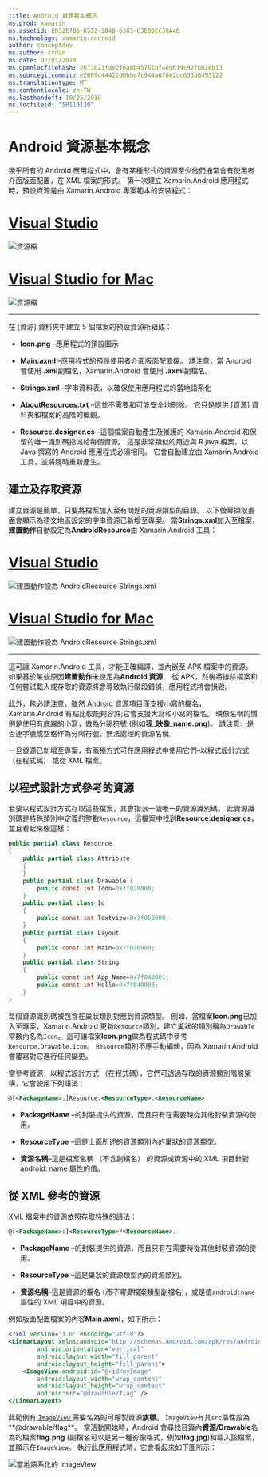 ```yaml
---
title: Android 資源基本概念
ms.prod: xamarin
ms.assetid: ED32E7B5-D552-284B-6385-C3EDDCC30A4B
ms.technology: xamarin-android
author: conceptdev
ms.author: crdun
ms.date: 02/01/2018
ms.openlocfilehash: 2673021fae2f0a0b45761bf4ed619c92fb826b13
ms.sourcegitcommit: e268fd44422d0bbc7c944a678e2cc633a0493122
ms.translationtype: MT
ms.contentlocale: zh-TW
ms.lasthandoff: 10/25/2018
ms.locfileid: "50110130"
---
```

# <a name="android-resource-basics"></a>Android 資源基本概念

幾乎所有的 Android 應用程式中，會有某種形式的資源至少他們通常會有使用者介面版面配置，在 XML 檔案的形式。 第一次建立 Xamarin.Android 應用程式時，預設資源是由 Xamarin.Android 專案範本的安裝程式：

# <a name="visual-studiotabwindows"></a>[Visual Studio](#tab/windows)

![資源檔](android-resource-basics-images/01-resource-files-vs.png)
 
# <a name="visual-studio-for-mactabmacos"></a>[Visual Studio for Mac](#tab/macos)

![資源檔](android-resource-basics-images/01-resource-files-xs.png)
 
-----

在 [資源] 資料夾中建立 5 個檔案的預設資源所組成：

-  **Icon.png** &ndash;應用程式的預設圖示

-  **Main.axml** &ndash;應用程式的預設使用者介面版面配置檔。 請注意，當 Android 會使用 **.xml**副檔名，Xamarin.Android 會使用 **.axml**副檔名。

-  **Strings.xml** &ndash;字串資料表，以確保使用應用程式的當地語系化

-  **AboutResources.txt** &ndash;這並不需要和可能安全地刪除。 它只是提供 [資源] 資料夾和檔案的高階的概觀。

-  **Resource.designer.cs** &ndash;這個檔案自動產生及維護的 Xamarin.Android 和保留的唯一識別碼指派給每個資源。 這是非常類似的用途與 R.java 檔案，以 Java 撰寫的 Android 應用程式必須相同。 它會自動建立由 Xamarin.Android 工具，並將隨時重新產生。


## <a name="creating-and-accessing-resources"></a>建立及存取資源

建立資源是簡單，只要將檔案加入至有問題的資源類型的目錄。 以下螢幕擷取畫面會顯示為德文地區設定的字串資源已新增至專案。 當**Strings.xml**加入至檔案，**建置動作**自動設定為**AndroidResource**由 Xamarin.Android 工具：

# <a name="visual-studiotabwindows"></a>[Visual Studio](#tab/windows)

![建置動作設為 AndroidResource Strings.xml](android-resource-basics-images/02-build-action-vs.png)
 
# <a name="visual-studio-for-mactabmacos"></a>[Visual Studio for Mac](#tab/macos)

![建置動作設為 AndroidResource Strings.xml](android-resource-basics-images/02-build-action-xs.png)
 
-----
 

這可讓 Xamarin.Android 工具，才能正確編譯，並內嵌至 APK 檔案中的資源。 如果基於某些原因**建置動作**未設定為**Android 資源**、 從 APK，然後將排除檔案和任何嘗試載入或存取的資源將會導致執行階段錯誤，應用程式將會損毀。

此外，務必請注意，雖然 Android 資源項目僅支援小寫的檔名，Xamarin.Android 有點比較能夠容許;它會支援大寫和小寫的檔名。 映像名稱的慣例是使用有底線的小寫，做為分隔符號 (例如**我\_映像\_name.png**)。 請注意，是否連字號或空格作為分隔符號，無法處理的資源名稱。

一旦資源已新增至專案，有兩種方式可在應用程式中使用它們&ndash;以程式設計方式 （在程式碼） 或從 XML 檔案。


## <a name="referencing-resources-programmatically"></a>以程式設計方式參考的資源

若要以程式設計方式存取這些檔案，其會指派一個唯一的資源識別碼。 此資源識別碼是特殊類別中定義的整數`Resource`，這檔案中找到**Resource.designer.cs**，並且看起來像這樣：

```csharp
public partial class Resource
{
    public partial class Attribute
    {
    }
    public partial class Drawable {
        public const int Icon=0x7f020000;
    }
    public partial class Id
    {
        public const int Textview=0x7f050000;
    }
    public partial class Layout
    {
        public const int Main=0x7f030000;
    }
    public partial class String
    {
        public const int App_Name=0x7f040001;
        public const int Hello=0x7f040000;
    }
}
```

每個資源識別碼被包含在巢狀類別對應到資源類型。 例如，當檔案**Icon.png**已加入至專案，Xamarin.Android 更新`Resource`類別，建立巢狀的類別稱為`Drawable`常數內名為`Icon`。
這可讓檔案**Icon.png**做為程式碼中參考`Resource.Drawable.Icon`。 `Resource`類別不應手動編輯，因為 Xamarin.Android 會覆寫對它進行任何變更。

當參考資源，以程式設計方式 （在程式碼），它們可透過存取的資源類別階層架構，它會使用下列語法：

```xml
@[<PackageName>.]Resource.<ResourceType>.<ResourceName>
```

-  **PackageName** &ndash;的封裝提供的資源，而且只有在需要時從其他封裝資源的使用。

-  **ResourceType** &ndash;這是上面所述的資源類別內的巢狀的資源類型。

-  **資源名稱**&ndash;這是檔案名稱 （不含副檔名） 的資源或資源中的 XML 項目針對 android: name 屬性的值。


## <a name="referencing-resources-from-xml"></a>從 XML 參考的資源

XML 檔案中的資源依照存取特殊的語法：

```xml
@[<PackageName>:]<ResourceType>/<ResourceName>.
```

-  **PackageName** &ndash;的封裝提供的資源，而且只有在需要時從其他封裝資源的使用。

-  **ResourceType** &ndash;這是巢狀的資源類型內的資源類別。

-  **資源名稱**&ndash;這是資源的檔名 (*而不需要*檔案類型副檔名)，或是值`android:name`屬性的 XML 項目中的資源。

例如版面配置檔案的內容**Main.axml**，如下所示：

```xml
<?xml version="1.0" encoding="utf-8"?>
<LinearLayout xmlns:android="http://schemas.android.com/apk/res/android"
        android:orientation="vertical"
        android:layout_width="fill_parent"
        android:layout_height="fill_parent">
    <ImageView android:id="@+id/myImage"
        android:layout_width="wrap_content"
        android:layout_height="wrap_content"
        android:src="@drawable/flag" />
</LinearLayout>
```

此範例有[ `ImageView` ](https://github.com/xamarin/recipes/tree/master/Recipes/android/controls/imageview)需要名為的可繪製資源**旗標**。 `ImageView`有其`src`屬性設為**@drawable/flag**。 當活動開始時，Android 會尋找目錄內**資源/Drawable**名為的檔案**flag.png** (副檔名可以是另一種影像格式，例如**flag.jpg**)和載入該檔案，並顯示在`ImageView`。
執行此應用程式時，它會看起來如下圖所示：

![當地語系化的 ImageView](android-resource-basics-images/03-localized-screenshot.png)

